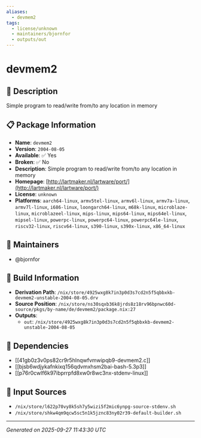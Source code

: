 ```yaml
---
aliases:
  - devmem2
tags:
  - license/unknown
  - maintainers/bjornfor
  - outputs/out
---
```


# devmem2

## 📝 Description

Simple program to read/write from/to any location in memory

## 📋 Package Information

- **Name**: `devmem2`
- **Version**: `2004-08-05`
- **Available**: ✅ Yes
- **Broken**: ✅ No
- **Description**: Simple program to read/write from/to any location in memory
- **Homepage**: [http://lartmaker.nl/lartware/port/](http://lartmaker.nl/lartware/port/)
- **License**: `unknown`
- **Platforms**: `aarch64-linux`, `armv5tel-linux`, `armv6l-linux`, `armv7a-linux`, `armv7l-linux`, `i686-linux`, `loongarch64-linux`, `m68k-linux`, `microblaze-linux`, `microblazeel-linux`, `mips-linux`, `mips64-linux`, `mips64el-linux`, `mipsel-linux`, `powerpc-linux`, `powerpc64-linux`, `powerpc64le-linux`, `riscv32-linux`, `riscv64-linux`, `s390-linux`, `s390x-linux`, `x86_64-linux`
## 👥 Maintainers

- @bjornfor


## 🔧 Build Information

- **Derivation Path**: `/nix/store/4925wxg8k7in3p0d3s7cd2n5f5qbbxkb-devmem2-unstable-2004-08-05.drv`
- **Source Position**: `/nix/store/ns30sqxb36k8jrds8z18rv96bpnwc60d-source/pkgs/by-name/de/devmem2/package.nix:27`
- **Outputs**:
  - `out`:  `/nix/store/4925wxg8k7in3p0d3s7cd2n5f5qbbxkb-devmem2-unstable-2004-08-05`

## 🔗 Dependencies

- [[41gb0z3v0ps82cr9r5hlnqwfvmwipqb9-devmem2.c]]
- [[bjsb6wdjykafnkixq156qdvmxhsm2bai-bash-5.3p3]]
- [[p76r0cwlf6k97ibprrpfd8xw0r8wc3nx-stdenv-linux]]

## 📁 Input Sources

- `/nix/store/l622p70vy8k5sh7y5wizi5f2mic6ynpg-source-stdenv.sh`
- `/nix/store/shkw4qm9qcw5sc5n1k5jznc83ny02r39-default-builder.sh`

---
*Generated on 2025-09-27 11:43:30 UTC*
